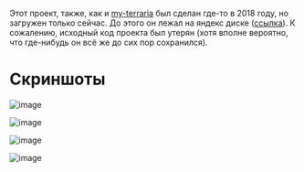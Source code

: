 Этот проект, также, как и [my-terraria](https://github.com/KoTeuKaSeeker/my-terraria) был сделан где-то в 2018 году, но загружен только сейчас. До этого он лежал на яндекс диске ([ссылка](https://disk.yandex.ru/d/fYZyq9cbitIeBQ)). К сожалению, 
исходный код проекта был утерян (хотя вполне вероятно, что где-нибудь он всё же до сих пор сохранился). 

# Скриншоты
![image](https://github.com/user-attachments/assets/911ea660-ac14-480b-b0d7-b3e5f6dad0db)

![image](https://github.com/user-attachments/assets/e684c024-3fab-4cd7-b8a7-f3cb47fda125)

![image](https://github.com/user-attachments/assets/83c2e5b2-06f0-42fa-80c3-35bd48d95c1f)

![image](https://github.com/user-attachments/assets/ac750f38-0a52-4314-a076-cf38bea3b75f)
